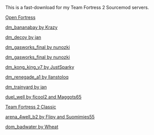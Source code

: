 This is a fast-download for my Team Fortress 2 Sourcemod servers.


<u>Open Fortress</u>


[dm_bananabay by Krazy](https://gamebanana.com/mods/308878)

[dm_decoy by jan](https://gamebanana.com/mods/308687)

[dm_gasworks_final by nunozki](https://gamebanana.com/mods/151097)

[dm_gasworks_final by nunozki](https://tf2maps.net/downloads/imperial.11859/)

[dm_kong_king_v7 by JustSparky](https://gamebanana.com/mods/151104)

[dm_renegade_a1 by llanstoloq](https://gamebanana.com/mods/298546)

[dm_trainyard by jan](https://gamebanana.com/mods/313810)

[duel_well by ficool2 and Maggots65](https://gamebanana.com/mods/151048)


<u>Team Fortress 2 Classic</u>


[arena_4well_b2 by Flipy and Suomimies55](https://gamebanana.com/mods/309922)

[dom_badwater by Wheat](https://gamebanana.com/mods/309956)
